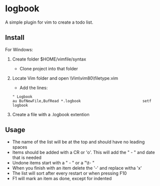 # logbook
A simple plugin for vim to create a todo list.

## Install
For Windows:
1. Create folder $HOME/vimfile/syntax
   - Clone project into that folder
1. Locate Vim folder and open \Vim\vim80\filetype.vim

   - Add the lines:
   ```
   " Logbook
   au BufNewFile,BufRead *.logbook                            setf logbook
   ```
1. Create a file with a .logbook extention

## Usage
- The name of the list will be at the top and should have no leading spaces
- Items should be added with a CR or 'o'.  This will add the " - " and date that is needed
- Undone items start with a " - " or a "\t- "
- When you finish with an item delete the '-' and replace witha 'x'
- The list will sort after every restart or when pressing F10
- F1 will mark an item as done, except for indented
